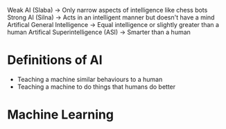 Weak AI (Slaba) -> Only narrow aspects of intelligence like chess bots
Strong AI (Silna) -> Acts in an intelligent manner but doesn't have a mind
Artifical General Intelligence -> Equal intelligence or slightly greater than a human
Artifical Superintelligence (ASI) -> Smarter than a human

# Definitions of AI
- Teaching a machine similar behaviours to a human
- Teaching a machine to do things that humans do better

# Machine Learning
